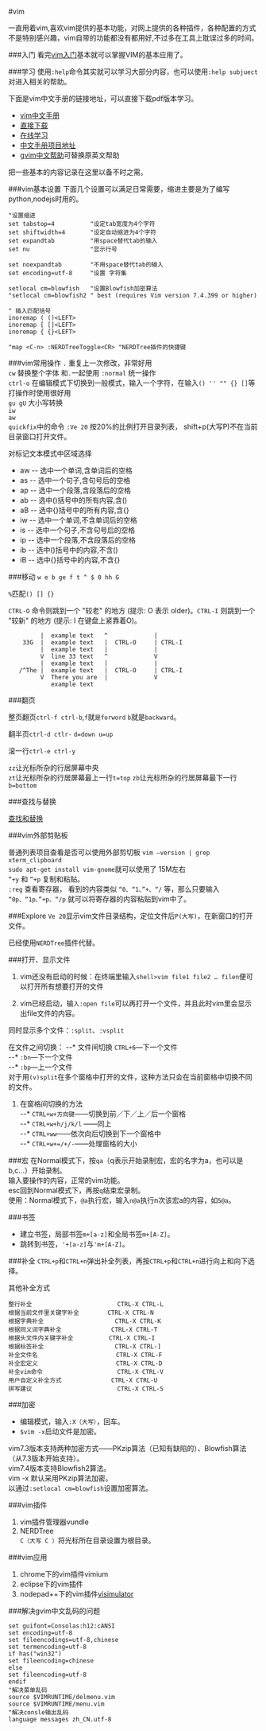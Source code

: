 ﻿#vim

一直用着vim,喜欢vim提供的基本功能，对网上提供的各种插件，各种配置的方式不是特别感兴趣，vim自带的功能都没有都用好,不过多在工具上耽误过多的时间。

###入门
看完[vim入门](vimtutor.md)基本就可以掌握VIM的基本应用了。

###学习
使用`:help`命令其实就可以学习大部分内容，也可以使用`:help subjuect`对进入相关的帮助。

下面是vim中文手册的链接地址，可以直接下载pdf版本学习。

- [vim中文手册](http://vimcdoc.sourceforge.net/)  
- [直接下载](http://sourceforge.net/project/showfiles.php?group_id=56777)  
- [在线学习](http://vimcdoc.sourceforge.net/doc/)
- [中文手册项目地址](http://sourceforge.net/projects/vimcdoc/)  
- [gvim中文帮助](http://sourceforge.net/projects/vimcdoc/files/win32-install/)可替换原英文帮助  


把一些基本的内容记录在这里以备不时之需。

###vim基本设置
下面几个设置可以满足日常需要，缩进主要是为了编写python,nodejs时用的。
```vim
"设置缩进 
set tabstop=4          "设定tab宽度为4个字符
set shiftwidth=4       "设定自动缩进为4个字符
set expandtab          "用space替代tab的输入
set nu                 "显示行号
 
set noexpandtab        "不用space替代tab的输入
set encoding=utf-8     "设置 字符集

setlocal cm=blowfish   "设置Blowfish加密算法
"setlocal cm=blowfish2 " best (requires Vim version 7.4.399 or higher)
 
" 插入匹配括号
inoremap ( ()<LEFT>
inoremap [ []<LEFT>
inoremap { {}<LEFT>

"map <C-n> :NERDTreeToggle<CR> "NERDTree插件的快捷键
```
###vim常用操作
`.` 重复上一次修改，非常好用  
`cw` 替换整个字体 和`.`一起使用
`:normal` 统一操作  
`ctrl-o` 在编辑模式下切换到一般模式，输入一个字符，在输入`() '' "" {} []`等打操作时使用很好用  
`gu gU` 大小写转换  
`iw`  
`aw`  
`quickfix`中的命令
`:Ve 20` 按20%的比例打开目录列表， shift+p(大写P)不在当前目录窗口打开文件。  

对标记文本模式中区域选择  
- aw -- 选中一个单词,含单词后的空格  
- as -- 选中一个句子,含句号后的空格  
- ap -- 选中一个段落,含段落后的空格  
- ab -- 选中()括号中的所有内容,含()  
- aB -- 选中{}括号中的所有内容,含{}  
- iw -- 选中一个单词,不含单词后的空格  
- is -- 选中一个句子,不含句号后的空格  
- ip -- 选中一个段落,不含段落后的空格  
- ib -- 选中()括号中的内容,不含()  
- iB -- 选中{}括号中的内容,不含{}  

###移动
`w e b ge f t ^ $ 0 hh G` 

`%`匹配`() [] {}`

`CTRL-O` 命令则跳到一个 "较老" 的地方 (提示: O 表示 older)。`CTRL-I` 则跳到一个 "较新" 的地方 (提示: I 在键盘上紧靠着O)。



             |  example text   ^             |
        33G  |  example text   |  CTRL-O     | CTRL-I
             |  example text   |             |
             V  line 33 text   ^             V
             |  example text   |             |
       /^The |  example text   |  CTRL-O     | CTRL-I
             V  There you are  |             V
                example text



###翻页 

整页翻页`ctrl-f ctrl-b`,`f`就`是forword` `b`就是`backward`。

翻半页`ctrl-d ctlr-`  `d=down u=up`

滚一行`ctrl-e ctrl-y`

`zz`让光标所杂的行居屏幕中央  
`zt`让光标所杂的行居屏幕最上一行`t=top` 
`zb`让光标所杂的行居屏幕最下一行`b=bottom` 


###查找与替换

[查找和替换](vim查找和替换.md)

###vim外部剪贴板

普通列表项目查看是否可以使用外部剪切板 `vim –version | grep xterm_clipboard`  
`sudo apt-get install vim-gnome`就可以使用了 15M左右  
`”+y` 和 `”+p` 复制和粘贴。  
`:reg` 查看寄存器， 看到的内容类似 `“0、“1、”+、“/` 等，那么只要输入 `“0p、“1p、”+p、“/p` 就可以将寄存器的内容粘贴到vim中了。  

###Explore
`Ve 20`显示vim文件目录结构，定位文件后`P(大写)`，在新窗口的打开文件。

已经使用`NERDTree`插件代替。

###打开、显示文件
1. vim还没有启动的时候：在终端里输入`shell>vim file1 file2 … filen`便可以打开所有想要打开的文件

1. vim已经启动，输`入:open file`可以再打开一个文件，并且此时vim里会显示出file文件的内容。

同时显示多个文件：`:split`、`:vsplit`

在文件之间切换： 
--* 文件间切换 `CTRL+6`—下一个文件  
--* `:bn`—下一个文件  
--* `:bp`—上一个文件  
对于用`(v)split`在多个窗格中打开的文件，这种方法只会在当前窗格中切换不同的文件。  

1. 在窗格间切换的方法  
--* `CTRL+w+方向键`——切换到前／下／上／后一个窗格  
--* `CTRL+w+h/j/k/l` ——同上  
--* `CTRL+ww`——依次向后切换到下一个窗格中  
--* `CTRL+w+=/+/-`——处理窗格的大小  

###宏
在Normal模式下，按`qa`（q表示开始录制宏，宏的名字为a，也可以是b,c…）开始录制。  
输入要操作的内容，正常的vim功能。  
esc回到Normal模式下，再按`q`结束宏录制。  
使用：Normal模式下，`@a`执行宏，输入`n@a`执行n次该宏a的内容，如`5@a`。  

###书签
* 建立书签，局部书签`m+[a-z]`和全局书签`m+[A-Z]`。
* 跳转到书签，`'+[a-z]`与`'m+[A-Z]`。

###补全
`CTRL+p`和`CTRL+n`弹出补全列表，再按`CTRL+p`和`CTRL+n`进行向上和向下选择。

其他补全方式  

```
整行补全                        CTRL-X CTRL-L
根据当前文件里关键字补全        CTRL-X CTRL-N
根据字典补全                    CTRL-X CTRL-K
根据同义词字典补全              CTRL-X CTRL-T
根据头文件内关键字补全          CTRL-X CTRL-I
根据标签补全                    CTRL-X CTRL-]
补全文件名                      CTRL-X CTRL-F
补全宏定义                      CTRL-X CTRL-D
补全vim命令                     CTRL-X CTRL-V
用户自定义补全方式              CTRL-X CTRL-U
拼写建议                        CTRL-X CTRL-S 
```

###加密

- 编辑模式，输入`:X（大写）`，回车。
- `$vim -x`启动文件是加密。

vim7.3版本支持两种加密方式——PKzip算法（已知有缺陷的）、Blowfish算法（从7.3版本开始支持）。  
vim7.4版本支持Blowfish2算法。  
vim -x 默认采用PKzip算法加密。  
以通过`:setlocal cm=blowfish`设置加密算法。  



###vim插件
1. vim插件管理器vundle
1. NERDTree  
`C（大写 C ）`将光标所在目录设置为根目录。

###vim应用
1. chrome下的vim插件vimium
1. eclipse下的vim插件  
1. nodepad++下的vim插件[visimulator](visimulator.zip)  


###解决gvim中文乱码的问题
```
set guifont=Consolas:h12:cANSI
set encoding=utf-8
set fileencodings=utf-8,chinese
set termencoding=utf-8
if has("win32")
set fileencoding=chinese
else
set fileencoding=utf-8
endif
"解决菜单乱码
source $VIMRUNTIME/delmenu.vim
source $VIMRUNTIME/menu.vim
"解决consle输出乱码
language messages zh_CN.utf-8
```
